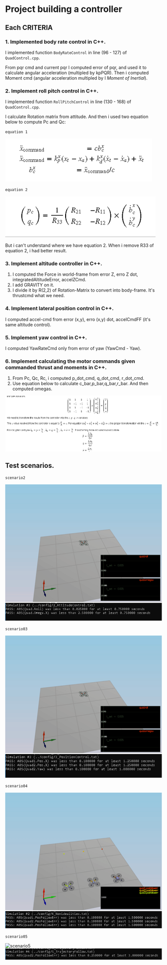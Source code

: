 # Project building a controller #

## Each CRITERIA ##

### 1. Implemented body rate control in C++. ###

I implemented function `BodyRateControl` in line (96 - 127) of `QuadControl.cpp`.

From pqr cmd and current pqr I computed error of pqr, and used it to calculate angular acceleration (multipled by kpPQR). Then i computed Moment cmd (angular acceleration multipled by I *Moment of Inertial*).

### 2. Implement roll pitch control in C++. ###

I implemented function `RollPitchControl` in line (130 - 168) of `QuadControl.cpp`.

I calculate Rotation matrix from attitude. And then i used two equation below to compute Pc and Qc:

`equation 1`

![equation1](./animations/rollpitch_equation1.png)

`equation 2`

![equation2](./animations/rollpitch_equation2.png)

But i can't understand where we have equation 2. When i remove R33 of equation 2, i had better result.

### 3. Implement altitude controller in C++. ###

1. I computed the Force in world-frame from error Z, erro Z dot, integratedAltitudeError, accelZCmd.
2. I add GRAVITY on it.
3. I divide it by R(2,2) of Rotation-Matrix to convert into body-frame. It's thrustcmd what we need.

### 4. Implement lateral position control in C++. ###

I computed accel-cmd from error (x,y), erro (x,y) dot, accelCmdFF (it's same altitude control).

### 5. Implement yaw control in C++. ###

I computed YawRateCmd only from error of yaw (YawCmd - Yaw).

### 6. Implement calculating the motor commands given commanded thrust and moments in C++. ###

1. From Pc, Qc, Rc, i computed p_dot_cmd, q_dot_cmd, r_dot_cmd.
2. Use equation below to calculate c_bar,p_bar,q_bar,r_bar. And then computed omegas.

 ![equation](./animations/omega_equation.png)
 
## Test scenarios. ##
 
`scenario2`
 
![scenario2](./animations/scenario2.gif)
![output](./animations/output_02.png)

`scenario03`
 
![scenario3](./animations/scenario2.gif)
![output](./animations/output_03.png)
 
`scenario04`

![scenario4](./animations/scenario4.gif)
![output](./animations/output_04.png)
 
`scenario05`

![scenario5](./animations/scenario5.gif)
![output](./animations/output_05.png)
 
 
